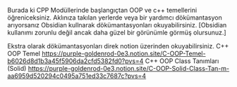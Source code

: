 Burada ki CPP Modüllerinde başlangıçtan OOP ve c++ temellerini öğreniceksiniz. Aklınıza takılan yerlerde veya bir yardımcı dökümantasyon arıyorsanız Obsidian kullnarak dökümantasyonları okuyabilirsiniz. [Obsidian kullanımı zorunlu değil ancak daha güzel bir görünümle görmüş olursunuz.]


Ekstra olarak dökümantasyonları direk notion üzerinden okuyabilirsiniz.
C++ OOP Temel  https://purple-goldenrod-0e3.notion.site/C-OOP-Temel-b6026d8d1b3a45f5906da2cfd5382fd0?pvs=4
C++ OOP Class Tanımları (Solid) https://purple-goldenrod-0e3.notion.site/C-OOP-Solid-Class-Tan-m-aa6959d520294c0495a751ed33c7687c?pvs=4
